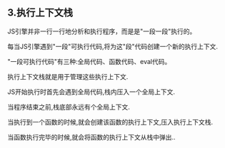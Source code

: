 ## 3.执行上下文栈

JS引擎并非一行一行地分析和执行程序，而是是"一段一段"执行的。

每当JS引擎遇到"一段"可执行代码,将为这"段"代码创建一个新的执行上下文.

"一段可执行代码"有三种:全局代码、函数代码、eval代码。

执行上下文栈就是用于管理这些执行上下文.

JS开始执行时首先会遇到全局代码,栈内压入一个全局上下文.

当程序结束之前,栈底部永远有个全局上下文.

当执行到一个函数的时候,就会创建该函数的执行上下文,压入执行上下文栈.

当函数执行完毕的时候,就会将函数的执行上下文从栈中弹出..